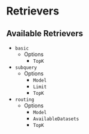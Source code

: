 # Retrievers

## Available Retrievers

- `basic`
  - Options
    - `TopK`
- `subquery`
  - Options
    - `Model`
    - `Limit`
    - `TopK`
- `routing`
  - Options
    - `Model`
    - `AvailableDatasets`
    - `TopK`